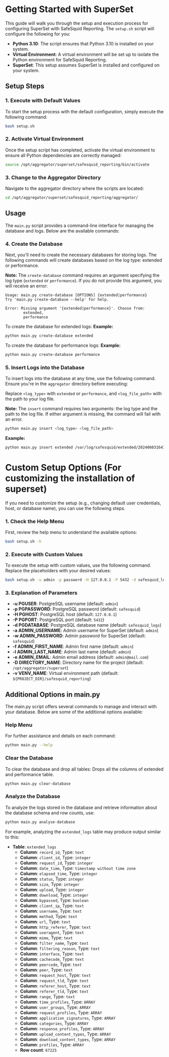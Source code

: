 # Getting Started with SuperSet

This guide will walk you through the setup and execution process for configuring SuperSet with SafeSquid Reporting. 
The `setup.sh` script will configure the following for you:

- **Python 3.10**: The script ensures that Python 3.10 is installed on your system.
- **Virtual Environment**: A virtual environment will be set up to isolate the Python environment for SafeSquid Reporting.
- **SuperSet**: This setup assumes SuperSet is installed and configured on your system.

## Setup Steps

### 1. Execute with Default Values

To start the setup process with the default configuration, simply execute the following command:

```bash
bash setup.sh
```

### 2. Activate Virtual Environment

Once the setup script has completed, activate the virtual environment to ensure all Python dependencies are correctly managed:

```bash
source /opt/aggregator/superset/safesquid_reporting/bin/activate
```

### 3. Change to the Aggregator Directory

Navigate to the aggregator directory where the scripts are located:

```bash
cd /opt/aggregator/superset/safesquid_reporting/aggregator/
```

## Usage

The `main.py` script provides a command-line interface for managing the database and logs. Below are the available commands:

### 4. Create the Database

Next, you'll need to create the necessary databases for storing logs. 
The following commands will create databases based on the log type: extended or performance.

**Note:** The `create-database` command requires an argument specifying the log type (`extended` or `performance`). 
If you do not provide this argument, you will receive an error:

```
Usage: main.py create-database [OPTIONS] {extended|performance}
Try 'main.py create-database --help' for help.

Error: Missing argument '{extended|performance}'. Choose from:
        extended,
        performance
```
To create the database for extended logs:
**Example:**
```bash
python main.py create-database extended
```

To create the database for performance logs:
**Example:**
```bash
python main.py create-database performance
```

### 5. Insert Logs into the Database

To insert logs into the database at any time, use the following command. Ensure you're in the `aggregator` directory before executing:

Replace `<log_type>` with `extended` or `performance`, and `<log_file_path>` with the path to your log file.

**Note:** The `insert` command requires two arguments: the log type and the path to the log file. If either argument is missing, the command will fail with an error.

```bash
python main.py insert <log_type> <log_file_path>
```
**Example:**
```bash
python main.py insert extended /var/log/safesquid/extended/20240603164101-extended.log
```

# Custom Setup Options (For customizing the installation of superset)

If you need to customize the setup (e.g., changing default user credentials, host, or database name), you can use the following steps.

### 1. Check the Help Menu

First, review the help menu to understand the available options:

```bash
bash setup.sh -h
```

### 2. Execute with Custom Values

To execute the setup with custom values, use the following command. Replace the placeholders with your desired values:

```bash
bash setup.sh -u admin -p password -H 127.0.0.1 -P 5432 -d safesquid_logs -a admin -w password -f admin -l admin -e admin@mail.com -D /opt/aggregator/superset -v /opt/aggregator/superset/safesquid_reporting
```

### 3. Explanation of Parameters

- **-u PGUSER**: PostgreSQL username (default: `admin`)
- **-p PGPASSWORD**: PostgreSQL password (default: `safesquid`)
- **-H PGHOST**: PostgreSQL host (default: `127.0.0.1`)
- **-P PGPORT**: PostgreSQL port (default: `5432`)
- **-d PGDATABASE**: PostgreSQL database name (default: `safesquid_logs`)
- **-a ADMIN_USERNAME**: Admin username for SuperSet (default: `admin`)
- **-w ADMIN_PASSWORD**: Admin password for SuperSet (default: `safesquid`)
- **-f ADMIN_FIRST_NAME**: Admin first name (default: `admin`)
- **-l ADMIN_LAST_NAME**: Admin last name (default: `admin`)
- **-e ADMIN_EMAIL**: Admin email address (default: `admin@mail.com`)
- **-D DIRECTORY_NAME**: Directory name for the project (default: `/opt/aggregator/superset`)
- **-v VENV_NAME**: Virtual environment path (default: `${PROJECT_DIR}/safesquid_reporting`)

## Additional Options in main.py

The main.py script offers several commands to manage and interact with your database. 
Below are some of the additional options available:

### Help Menu

For further assistance and details on each command:

```bash
python main.py --help
```

### Clear the Database

To clear the database and drop all tables:
Drops all the columns of extended and performance table.

```bash
python main.py clear-database
```

### Analyze the Database

To analyze the logs stored in the database and retrieve information about the database schema and row counts, use:

```bash
python main.py analyse-database
```

For example, analyzing the `extended_logs` table may produce output similar to this:

- **Table**: `extended_logs`
  - **Column**: `record_id`, Type: `text`
  - **Column**: `client_id`, Type: `integer`
  - **Column**: `request_id`, Type: `integer`
  - **Column**: `date_time`, Type: `timestamp without time zone`
  - **Column**: `elapsed_time`, Type: `integer`
  - **Column**: `status`, Type: `integer`
  - **Column**: `size`, Type: `integer`
  - **Column**: `upload`, Type: `integer`
  - **Column**: `download`, Type: `integer`
  - **Column**: `bypassed`, Type: `boolean`
  - **Column**: `client_ip`, Type: `text`
  - **Column**: `username`, Type: `text`
  - **Column**: `method`, Type: `text`
  - **Column**: `url`, Type: `text`
  - **Column**: `http_referer`, Type: `text`
  - **Column**: `useragent`, Type: `text`
  - **Column**: `mime`, Type: `text`
  - **Column**: `filter_name`, Type: `text`
  - **Column**: `filtering_reason`, Type: `text`
  - **Column**: `interface`, Type: `text`
  - **Column**: `cachecode`, Type: `text`
  - **Column**: `peercode`, Type: `text`
  - **Column**: `peer`, Type: `text`
  - **Column**: `request_host`, Type: `text`
  - **Column**: `request_tld`, Type: `text`
  - **Column**: `referer_host`, Type: `text`
  - **Column**: `referer_tld`, Type: `text`
  - **Column**: `range`, Type: `text`
  - **Column**: `time_profiles`, Type: `ARRAY`
  - **Column**: `user_groups`, Type: `ARRAY`
  - **Column**: `request_profiles`, Type: `ARRAY`
  - **Column**: `application_signatures`, Type: `ARRAY`
  - **Column**: `categories`, Type: `ARRAY`
  - **Column**: `response_profiles`, Type: `ARRAY`
  - **Column**: `upload_content_types`, Type: `ARRAY`
  - **Column**: `download_content_types`, Type: `ARRAY`
  - **Column**: `profiles`, Type: `ARRAY`
  - **Row count**: `67225`